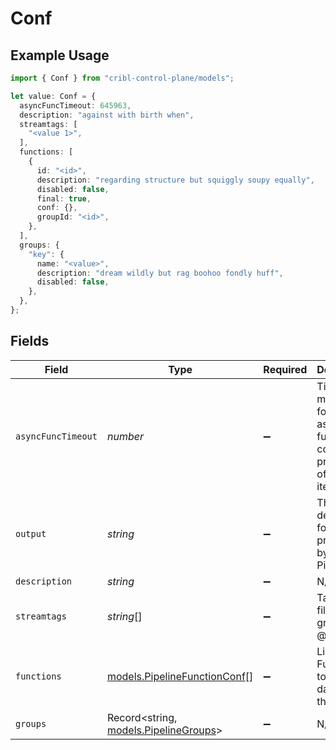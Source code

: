 # Conf

## Example Usage

```typescript
import { Conf } from "cribl-control-plane/models";

let value: Conf = {
  asyncFuncTimeout: 645963,
  description: "against with birth when",
  streamtags: [
    "<value 1>",
  ],
  functions: [
    {
      id: "<id>",
      description: "regarding structure but squiggly soupy equally",
      disabled: false,
      final: true,
      conf: {},
      groupId: "<id>",
    },
  ],
  groups: {
    "key": {
      name: "<value>",
      description: "dream wildly but rag boohoo fondly huff",
      disabled: false,
    },
  },
};
```

## Fields

| Field                                                                            | Type                                                                             | Required                                                                         | Description                                                                      |
| -------------------------------------------------------------------------------- | -------------------------------------------------------------------------------- | -------------------------------------------------------------------------------- | -------------------------------------------------------------------------------- |
| `asyncFuncTimeout`                                                               | *number*                                                                         | :heavy_minus_sign:                                                               | Time (in ms) to wait for an async function to complete processing of a data item |
| `output`                                                                         | *string*                                                                         | :heavy_minus_sign:                                                               | The output destination for events processed by this Pipeline                     |
| `description`                                                                    | *string*                                                                         | :heavy_minus_sign:                                                               | N/A                                                                              |
| `streamtags`                                                                     | *string*[]                                                                       | :heavy_minus_sign:                                                               | Tags for filtering and grouping in @{product}                                    |
| `functions`                                                                      | [models.PipelineFunctionConf](../models/pipelinefunctionconf.md)[]               | :heavy_minus_sign:                                                               | List of Functions to pass data through                                           |
| `groups`                                                                         | Record<string, [models.PipelineGroups](../models/pipelinegroups.md)>             | :heavy_minus_sign:                                                               | N/A                                                                              |